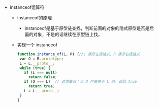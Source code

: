 - instanceof运算符

  - instanceof的原理

    - instanceof是基于原型链查找，判断前面的对象的隐式原型是否是后面的对象，不是的话继续在原型链上找。

  - 实现一个 instanceof

    ```javascript
    function instance_of(L, R) {//L 表示左表达式，R 表示右表达式
     var O = R.prototype;
     L = L.__proto__;
     while (true) { 
       if (L === null) 
         return false; 
       if (O === L)  // 这里重点：当 O 严格等于 L 时，返回 true
         return true; 
       L = L.__proto__; 
     } 
    }
    ```